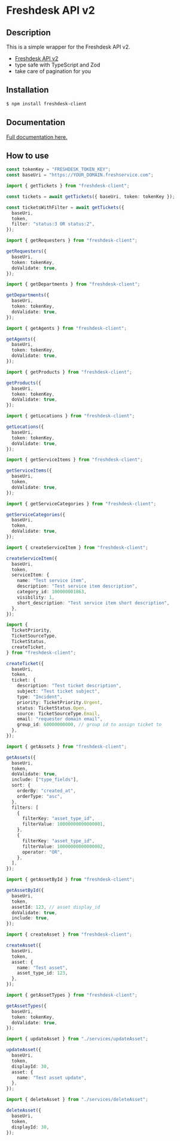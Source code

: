 # Freshdesk API v2

## Description

This is a simple wrapper for the Freshdesk API v2.

- [Freshdesk API v2](https://api.freshservice.com/v2)
- type safe with TypeScript and Zod
- take care of pagination for you

## Installation

```bash
$ npm install freshdesk-client
```

## Documentation

[Full documentation here.](https://saostad.github.io/freshdesk-client/index.html)

## How to use

```ts
const tokenKey = "FRESHDESK_TOKEN_KEY";
const baseUri = "https://YOUR_DOMAIN.freshservice.com";
```

```ts
import { getTickets } from "freshdesk-client";

const tickets = await getTickets({ baseUri, token: tokenKey });

const ticketsWithFilter = await getTickets({
  baseUri,
  token,
  filter: "status:3 OR status:2",
});
```

```ts
import { getRequesters } from "freshdesk-client";

getRequesters({
  baseUri,
  token: tokenKey,
  doValidate: true,
});
```

```ts
import { getDepartments } from "freshdesk-client";

getDepartments({
  baseUri,
  token: tokenKey,
  doValidate: true,
});
```

```ts
import { getAgents } from "freshdesk-client";

getAgents({
  baseUri,
  token: tokenKey,
  doValidate: true,
});
```

```ts
import { getProducts } from "freshdesk-client";

getProducts({
  baseUri,
  token: tokenKey,
  doValidate: true,
});
```

```ts
import { getLocations } from "freshdesk-client";

getLocations({
  baseUri,
  token: tokenKey,
  doValidate: true,
});
```

```ts
import { getServiceItems } from "freshdesk-client";

getServiceItems({
  baseUri,
  token,
  doValidate: true,
});
```

```ts
import { getServiceCategories } from "freshdesk-client";

getServiceCategories({
  baseUri,
  token,
  doValidate: true,
});
```

```ts
import { createServiceItem } from "freshdesk-client";

createServiceItem({
  baseUri,
  token,
  serviceItem: {
    name: "Test service item",
    description: "Test service item description",
    category_id: 100000001863,
    visibility: 1,
    short_description: "Test service item short description",
  },
});
```

```ts
import {
  TicketPriority,
  TicketSourceType,
  TicketStatus,
  createTicket,
} from "freshdesk-client";

createTicket({
  baseUri,
  token,
  ticket: {
    description: "Test ticket description",
    subject: "Test ticket subject",
    type: "Incident",
    priority: TicketPriority.Urgent,
    status: TicketStatus.Open,
    source: TicketSourceType.Email,
    email: "requester domain email",
    group_id: 60000000000, // group id to assign ticket to
  },
});
```

```ts
import { getAssets } from "freshdesk-client";

getAssets({
  baseUri,
  token,
  doValidate: true,
  include: ["type_fields"],
  sort: {
    orderBy: "created_at",
    orderType: "asc",
  },
  filters: [
    {
      filterKey: "asset_type_id",
      filterValue: 10000000000000001,
    },
    {
      filterKey: "asset_type_id",
      filterValue: 10000000000000002,
      operator: "OR",
    },
  ],
});
```

```ts
import { getAssetById } from "freshdesk-client";

getAssetById({
  baseUri,
  token,
  assetId: 123, // asset display_id
  doValidate: true,
  include: true,
});
```

```ts
import { createAsset } from "freshdesk-client";

createAsset({
  baseUri,
  token,
  asset: {
    name: "Test asset",
    asset_type_id: 123,
  },
});
```

```ts
import { getAssetTypes } from "freshdesk-client";

getAssetTypes({
  baseUri,
  token: tokenKey,
  doValidate: true,
});
```

```ts
import { updateAsset } from "./services/updateAsset";

updateAsset({
  baseUri,
  token,
  displayId: 30,
  asset: {
    name: "Test asset update",
  },
});
```

```ts
import { deleteAsset } from "./services/deleteAsset";

deleteAsset({
  baseUri,
  token,
  displayId: 30,
});
```

